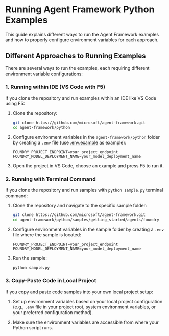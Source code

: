 # Running Agent Framework Python Examples

This guide explains different ways to run the Agent Framework examples and how to properly configure environment variables for each approach.

## Different Approaches to Running Examples

There are several ways to run the examples, each requiring different environment variable configurations:

### 1. Running within IDE (VS Code with F5)

If you clone the repository and run examples within an IDE like VS Code using F5:

1. Clone the repository:
   ```bash
   git clone https://github.com/microsoft/agent-framework.git
   cd agent-framework/python
   ```

2. Configure environment variables in the `agent-framework/python` folder by creating a `.env` file (use [.env.example](../../python/.env.example) as example):
   ```
   FOUNDRY_PROJECT_ENDPOINT=your_project_endpoint
   FOUNDRY_MODEL_DEPLOYMENT_NAME=your_model_deployment_name
   ```

3. Open the project in VS Code, choose an example and press F5 to run it.

### 2. Running with Terminal Command

If you clone the repository and run samples with `python sample.py` terminal command:

1. Clone the repository and navigate to the specific sample folder:
   ```bash
   git clone https://github.com/microsoft/agent-framework.git
   cd agent-framework/python/samples/getting_started/agents/foundry
   ```

2. Configure environment variables in the sample folder by creating a `.env` file where the sample is located:
   ```
   FOUNDRY_PROJECT_ENDPOINT=your_project_endpoint
   FOUNDRY_MODEL_DEPLOYMENT_NAME=your_model_deployment_name
   ```

3. Run the sample:
   ```bash
   python sample.py
   ```

### 3. Copy-Paste Code in Local Project

If you copy and paste code samples into your own local project setup:

1. Set up environment variables based on your local project configuration (e.g., `.env` file in your project root, system environment variables, or your preferred configuration method).

2. Make sure the environment variables are accessible from where your Python script runs.
